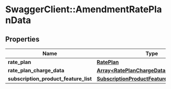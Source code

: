 # SwaggerClient::AmendmentRatePlanData

## Properties
Name | Type | Description | Notes
------------ | ------------- | ------------- | -------------
**rate_plan** | [**RatePlan**](RatePlan.md) |  | 
**rate_plan_charge_data** | [**Array&lt;RatePlanChargeDataInRatePlanData&gt;**](RatePlanChargeDataInRatePlanData.md) |  | [optional] 
**subscription_product_feature_list** | [**SubscriptionProductFeatureList**](SubscriptionProductFeatureList.md) |  | [optional] 


